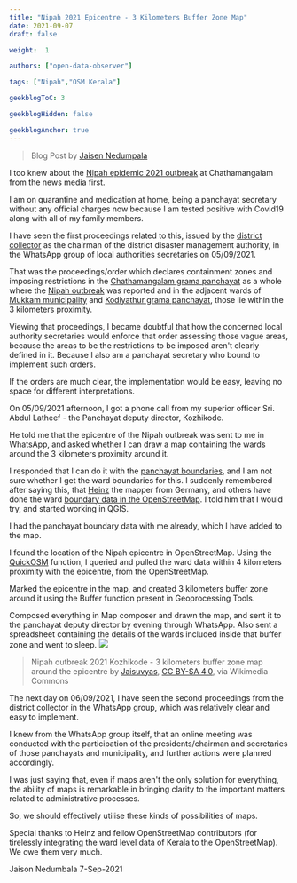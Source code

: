 ```yaml
---
title: "Nipah 2021 Epicentre - 3 Kilometers Buffer Zone Map"
date: 2021-09-07
draft: false

weight:  1

authors: ["open-data-observer"]

tags: ["Nipah","OSM Kerala"]

geekblogToC: 3

geekblogHidden: false

geekblogAnchor: true
---
```

> Blog Post by [Jaisen Nedumpala](https://wiki.openstreetmap.org/wiki/User:Jaisuvyas)

I too knew about the [Nipah epidemic 2021 outbreak](https://en.wikipedia.org/wiki/2021_Nipah_virus_outbreak_in_Kerala) at Chathamangalam from the news media first.

I am on quarantine and medication at home, being a panchayat secretary without any official charges now because I am tested positive with Covid19 along with all of my family members.

I have seen the first proceedings related to this, issued by the [district collector](https://kozhikode.nic.in/collectorate/) as the chairman of the district disaster management authority, in the WhatsApp group of local authorities secretaries on 05/09/2021. 

That was the proceedings/order which declares containment zones and imposing restrictions in the [Chathamangalam grama panchayat](https://en.wikipedia.org/wiki/Chathamangalam) as a whole where the [Nipah outbreak](https://en.wikipedia.org/wiki/Nipah_virus_infection) was reported and in the adjacent wards of [Mukkam municipality](https://en.wikipedia.org/wiki/Mukkam) and [Kodiyathur grama panchayat](https://en.wikipedia.org/wiki/Kodiyathur), those lie within the 3 kilometers proximity.

Viewing that proceedings, I became doubtful that how the concerned local authority secretaries would enforce that order assessing those vague areas, because the areas to be the restrictions to be imposed aren't clearly defined in it. Because I also am a panchayat secretary who bound to implement such orders.

If the orders are much clear, the implementation would be easy, leaving no space for different interpretations. 

On 05/09/2021 afternoon, I got a phone call from my superior officer Sri. Abdul Latheef - the Panchayat deputy director, Kozhikode. 

He told me that the epicentre of the Nipah outbreak was sent to me in WhatsApp, and asked whether I can draw a map containing the wards around the 3 kilometers proximity around it.

I responded that I can do it with the [panchayat boundaries](https://opendatakerala.org/post/2020/10/31/lsg-kerala-map-data-release/), and I am not sure whether I get the ward boundaries for this. I suddenly remembered after saying this, that [Heinz](https://www.openstreetmap.org/user/Heinz_V) the mapper from Germany, and others have done the ward [boundary data in the OpenStreetMap](https://www.thehindu.com/news/national/kerala/collaborative-mapping-of-local-body-wards-of-kerala-under-way/article34695550.ece). I told him that I would try, and started working in QGIS.

I had the panchayat boundary data with me already, which I have added to the map.

I found the location of the Nipah epicentre in OpenStreetMap. Using the [QuickOSM](https://plugins.qgis.org/plugins/QuickOSM/) function, I queried and pulled the ward data within 4 kilometers proximity with the epicentre, from the OpenStreetMap.

Marked the epicentre in the map, and created 3 kilometers buffer zone around it using the Buffer function present in Geoprocessing Tools.
 
Composed everything in Map composer and drawn the map, and sent it to the panchayat deputy director by evening through WhatsApp. Also sent a spreadsheet containing the details of the wards included inside that buffer zone and went to sleep.
![](https://i.imgur.com/XlZ2KuS.jpg)
>Nipah outbreak 2021 Kozhikode - 3 kilometers buffer zone map around the epicentre by <a href="https://commons.wikimedia.org/wiki/File:Nipahoutbreak2021Kozhikode-3kilometersbufferzonemaparoundtheepicentre.pdf">Jaisuvyas</a>, <a href="https://creativecommons.org/licenses/by-sa/4.0">CC BY-SA 4.0</a>, via Wikimedia Commons

The next day on 06/09/2021, I have seen the second proceedings from the district collector in the WhatsApp group, which was relatively clear and easy to implement.
  
I knew from the WhatsApp group itself, that an online meeting was conducted with the participation of the presidents/chairman and secretaries of those panchayats and municipality, and further actions were planned accordingly.

I was just saying that, even if maps aren't the only solution for everything, the ability of maps is remarkable in bringing clarity to the important matters related to administrative processes.

So, we should effectively utilise these kinds of possibilities of maps.

Special thanks to Heinz and fellow OpenStreetMap contributors (for tirelessly integrating the ward level data of Kerala to the OpenStreetMap). We owe them very much.

Jaison Nedumbala
7-Sep-2021

